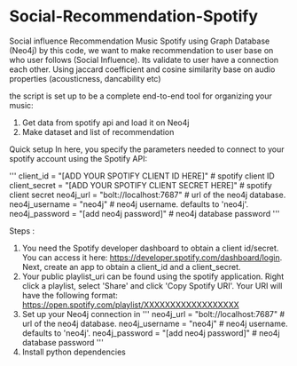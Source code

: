# Social-Recommendation-Spotify

Social influence Recommendation Music Spotify using Graph Database (Neo4j)
by this code, we want to make recommendation to user base on who user follows (Social Influence). Its validate to user have a connection each other. Using jaccard coefficient and cosine similarity base on audio properties (acousticness, dancability etc)

the script is set up to be a complete end-to-end tool for organizing your music:
1. Get data from spotify api and load it on Neo4j
2. Make dataset and list of recommendation

Quick setup
In here, you specify the parameters needed to connect to your spotify account using the Spotify API:

'''
client_id = "[ADD YOUR SPOTIFY CLIENT ID HERE]"                   # spotify client ID
client_secret = "[ADD YOUR SPOTIFY CLIENT SECRET HERE]"           # spotify client secret
neo4j_url = "bolt://localhost:7687"                               # url of the neo4j database.
neo4j_username = "neo4j"                                          # neo4j username. defaults to 'neo4j'.
neo4j_password = "[add neo4j password]"                           # neo4j database password
'''

Steps :
1. You need the Spotify developer dashboard to obtain a client id/secret. You can access it here: https://developer.spotify.com/dashboard/login. Next, create an app to obtain a client_id and a client_secret.
2. Your public playlist_uri can be found using the spotify application. Right click a playlist, select 'Share' and click 'Copy Spotify URI'. Your URI will have the following format: https://open.spotify.com/playlist/XXXXXXXXXXXXXXXXXX
3. Set up your Neo4j connection in
'''
neo4j_url = "bolt://localhost:7687"                               # url of the neo4j database.
neo4j_username = "neo4j"                                          # neo4j username. defaults to 'neo4j'.
neo4j_password = "[add neo4j password]"                           # neo4j database password
'''
5. Install python dependencies
